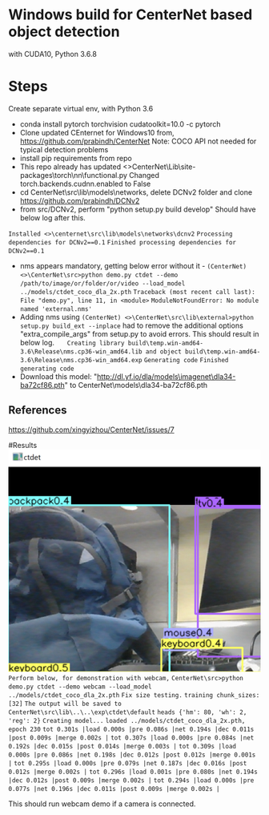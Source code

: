 # Windows build for CenterNet based object detection
 with CUDA10, Python 3.6.8
# Steps
Create separate virtual env, with Python 3.6
- conda install pytorch torchvision cudatoolkit=10.0 -c pytorch
- Clone updated CEnternet for Windows10 from,
https://github.com/prabindh/CenterNet
Note: COCO API not needed for typical detection problems
- install pip requirements from repo
- This repo already has updated <>CenterNet\Lib\site-packages\torch\nn\functional.py
Changed torch.backends.cudnn.enabled to False
- cd CenterNet\src\lib\models\networks, delete DCNv2 folder and clone https://github.com/prabindh/DCNv2
- from src/DCNv2, perform "python setup.py build develop"
Should have below log after this.

`Installed <>\centernet\src\lib\models\networks\dcnv2`
`Processing dependencies for DCNv2==0.1`
`Finished processing dependencies for DCNv2==0.1`
- nms appears mandatory, getting below error without it - 
`(CenterNet) <>\CenterNet\src>python demo.py ctdet --demo /path/to/image/or/folder/or/video --load_model ../models/ctdet_coco_dla_2x.pth`
`Traceback (most recent call last):`
 ` File "demo.py", line 11, in <module>`
`ModuleNotFoundError: No module named 'external.nms'`
- Adding nms using 
`(CenterNet) <>\CenterNet\src\lib\external>python setup.py build_ext --inplace`
had to remove the additional options "extra_compile_args" from setup.py to avoid errors. This should result in below log.
`   Creating library build\temp.win-amd64-3.6\Release\nms.cp36-win_amd64.lib and object build\temp.win-amd64-3.6\Release\nms.cp36-win_amd64.exp`
`Generating code`
`Finished generating code`
- Download this model: "http://dl.yf.io/dla/models\imagenet\dla34-ba72cf86.pth" to CenterNet\models\dla34-ba72cf86.pth

## References
https://github.com/xingyizhou/CenterNet/issues/7

#Results
![](centernet.png)
`Perform below, for demonstration with webcam,`
`CenterNet\src>python demo.py ctdet --demo webcam --load_model ../models/ctdet_coco_dla_2x.pth`
`Fix size testing.`
`training chunk_sizes: [32]`
`The output will be saved to  CenterNet\src\lib\..\..\exp\ctdet\default`
`heads {'hm': 80, 'wh': 2, 'reg': 2}`
`Creating model...`
`loaded ../models/ctdet_coco_dla_2x.pth, epoch 230`
`tot 0.301s |load 0.000s |pre 0.086s |net 0.194s |dec 0.011s |post 0.009s |merge 0.002s |`
`tot 0.307s |load 0.000s |pre 0.084s |net 0.192s |dec 0.015s |post 0.014s |merge 0.003s |`
`tot 0.309s |load 0.000s |pre 0.086s |net 0.198s |dec 0.012s |post 0.012s |merge 0.001s |`
`tot 0.295s |load 0.000s |pre 0.079s |net 0.187s |dec 0.016s |post 0.012s |merge 0.002s |`
`tot 0.296s |load 0.001s |pre 0.080s |net 0.194s |dec 0.012s |post 0.009s |merge 0.002s |`
`tot 0.294s |load 0.000s |pre 0.077s |net 0.196s |dec 0.011s |post 0.009s |merge 0.002s |`

This should run webcam demo if a camera is connected.

